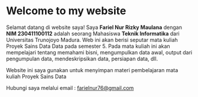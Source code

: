 # Welcome to my website

Selamat datang di website saya! Saya **Fariel Nur Rizky Maulana** dengan **NIM 230411100112** adalah seorang Mahasiswa **Teknik Informatika** dari Universitas Trunojoyo Madura. Web ini akan berisi seputar mata kuliah Proyek Sains Data Data pada semester 5. Pada mata kuliah ini akan mempelajari tentang memahami bisni, mengumpulkan data awal, output dari pengumpulan data, mendeskripsikan data, persiapan data, dll. 

Website ini saya gunakan untuk menyimpan materi pembelajaran mata kuliah Proyek Sains Data

Hubungi saya melalui email : farielnur76@gmail.com


